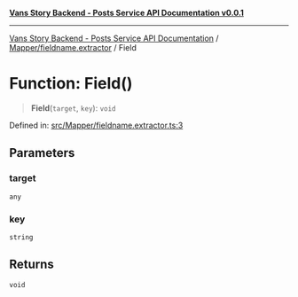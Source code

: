 [**Vans Story Backend - Posts Service API Documentation v0.0.1**](README.md)

***

[Vans Story Backend - Posts Service API Documentation](modules.md) / [Mapper/fieldname.extractor](Mapper\fieldname.extractor\README.md) / Field

# Function: Field()

> **Field**(`target`, `key`): `void`

Defined in: [src/Mapper/fieldname.extractor.ts:3](https://github.com/JONGHYUNVAN/vans_story_be_post/blob/30670f9b5f4ff4f94181bc9d1b844416ab74ddc8/src/Mapper/fieldname.extractor.ts#L3)

## Parameters

### target

`any`

### key

`string`

## Returns

`void`
